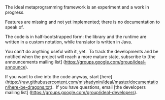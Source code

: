 The ideal metaprogramming framework is an experiment and a work in progress.

Features are missing and not yet implemented; there is no documentation
to speak of.

The code is in half-bootstrapped form: the library and the runtime are
written in a custom notation, while translator is written in Java.

You can't do anything useful with it, yet.&nbsp; To track the developments
and be notified when the project will reach a more mature state, subscribe to
[the announcements mailing list] (https://groups.google.com/group/ideal-announce).

If you want to dive into the code anyway, start [here]
(https://raw.githubusercontent.com/mishadynin/ideal/master/documentation/here-be-dragons.txt).&nbsp;
If you have questions, email [the developers mailing list]
(https://groups.google.com/group/ideal-developers).
